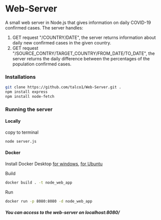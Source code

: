 # Web-Server

A small web server in Node.js that gives information on daily COVID-19 confirmed cases. The server handles:
1. GET request "/COUNTRY/DATE", the server returns information about daily new confirmed cases in the given country.
2. GET request "/SOURCE_CONTRY/TARGET_COUNTRY/FROM_DATE/TO_DATE", the server returns the daily difference between the percentages of the population confirmed cases.

### Installations

```bash
git clone https://github.com/talco1/Web-Server.git .
npm install express
npm install node-fetch
```
### Running the server

#### Locally

copy to terminal
```bash
node server.js
```
#### Docker

Install Docker Desktop [for windows](https://docs.docker.com/desktop/windows/install/), [for Ubuntu](https://docs.docker.com/engine/install/ubuntu/)

Build
```bash
docker build . -t node_web_app
```
Run
```bash
docker run -p 8080:8080 -d node_web_app
```

##### You can access to the web-server on localhost:8080/
